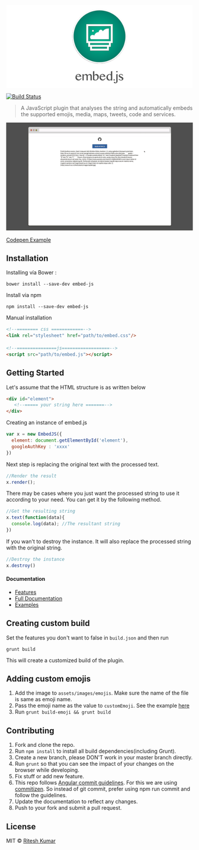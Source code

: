 <p align="center"><img src="demo/logo.png" align="center" alt=""></p>

[![Build Status](https://travis-ci.org/ritz078/embed.js.svg?branch=master)](https://travis-ci.org/ritz078/embed.js)

> A JavaScript plugin that analyses the string and automatically embeds the supported emojis, media, maps, tweets, code and services.



![screen](demo/demo.gif)

[Codepen Example](http://codepen.io/ritz078/full/WvvNGe/)



## Installation

Installing vía Bower :

``` shell
bower install --save-dev embed-js
```

Install via npm

``` shell
npm install --save-dev embed-js
```

Manual installation

``` html
<!--======== css ============-->
<link rel="stylesheet" href="path/to/embed.css"/>

<!--===============js==================-->
<script src="path/to/embed.js"></script>
```



## Getting Started

Let's assume that the HTML structure is as written below

``` html
<div id="element">
   <!--===== your string here =======-->
</div>
```

Creating an instance of embed.js

``` javascript
var x = new EmbedJS({
  element: document.getElementById('element'),
  googleAuthKey : 'xxxx'
})
```

Next step is replacing the original text with the processed text.

``` javascript
//Render the result
x.render();
```

There may be cases where you just want the processed string to use it according to your need. You can get it by the following method.

``` javascript
//Get the resulting string
x.text(function(data){
  console.log(data); //The resultant string
})
```

If you wan't to destroy the instance. It will also replace the processed string with the original string.

``` javascript
//Destroy the instance
x.destroy()
```

#### Documentation

* [Features](http://riteshkr.com/embed.js/)
* [Full Documentation](http://riteshkr.com/embed.js/getting_started.html)
* [Examples](http://riteshkr.com/embed.js/examples.html)

## Creating custom build

Set the features you don't want to false in `build.json` and then run

```
grunt build
```

This will create a customized build of the plugin.

## Adding custom emojis

1. Add the image to `assets/images/emojis`. Make sure the name of the file is same as emoji name.
2. Pass the emoji name as the value to `customEmoji`. See the example [here](http://riteshkr.com/embed.js/doc.html#emoji)
3. Run `grunt build-emoji && grunt build`

## Contributing

1. Fork and clone the repo.
2. Run `npm install` to install all build dependencies(including Grunt).
3. Create a new branch, please DON'T work in your master branch directly.
4. Run `grunt` so that you can see the impact of your changes on the browser while developing.
5. Fix stuff or add new feature.
6. This repo follows [Angular commit guidelines](https://github.com/angular/angular.js/blob/master/CONTRIBUTING.md#commit). For this we are using [commitizen](http://commitizen.github.io/cz-cli/). So instead of git commit, prefer using npm run commit and follow the guidelines.
7. Update the documentation to reflect any changes.
8. Push to your fork and submit a pull request.

## License

MIT &copy; [Ritesh Kumar](https://github.com/ritz078)
